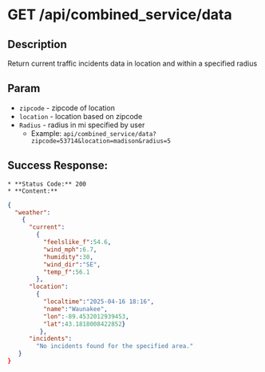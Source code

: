 # GET /api/combined_service/data

## Description
Return current traffic incidents data in location and within a specified radius

## Param
* `zipcode` - zipcode of location
* `location` - location based on zipcode
* `Radius` - radius in mi specified by user
    * Example: `api/combined_service/data?zipcode=53714&location=madison&radius=5`

## Success Response:
    * **Status Code:** 200
    * **Content:**

```json
{
  "weather":
    {
      "current":
        {
          "feelslike_f":54.6,
          "wind_mph":6.7,
          "humidity":30,
          "wind_dir":"SE",
          "temp_f":56.1
        },
      "location":
        {
          "localtime":"2025-04-16 18:16",
          "name":"Waunakee",
          "lon":-89.4532012939453,
          "lat":43.1818008422852}
         },
      "incidents":
        "No incidents found for the specified area."
   }
}